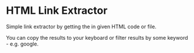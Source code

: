 # HTML Link Extractor

Simple link extractor by getting the <a></a> in given HTML code or file.

You can copy the results to your keyboard or filter results by some keyword - e.g. google.
